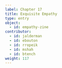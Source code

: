 ```yaml
---
label: Chapter 17
title: Exquisite Empathy
type: entry
object:
  - id: empathy-zine
contributor:
  - id: jalderman
  - id: ebouton
  - id: rropeik
  - id: mshah
  - id: btench
weight: 117
---
```


